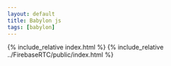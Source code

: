 ```yaml
---
layout: default
title: Babylon js
tags: [babylon]
---
```


{% include_relative index.html %}
{% include_relative ../FirebaseRTC/public/index.html %}
<style>
/* force scrollbar */
html { overflow-y: scroll; }


article {padding:2%;}

</style>
